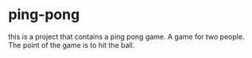 # ping-pong
this is a project that contains a ping pong game.
A game for two people. 
The point of the game is to hit the ball.
